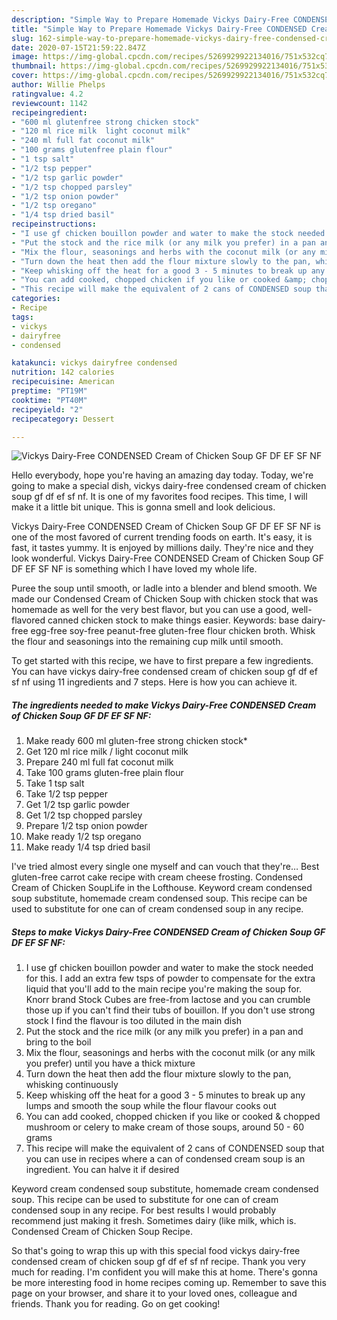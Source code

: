 ```yaml
---
description: "Simple Way to Prepare Homemade Vickys Dairy-Free CONDENSED Cream of Chicken Soup GF DF EF SF NF"
title: "Simple Way to Prepare Homemade Vickys Dairy-Free CONDENSED Cream of Chicken Soup GF DF EF SF NF"
slug: 162-simple-way-to-prepare-homemade-vickys-dairy-free-condensed-cream-of-chicken-soup-gf-df-ef-sf-nf
date: 2020-07-15T21:59:22.847Z
image: https://img-global.cpcdn.com/recipes/5269929922134016/751x532cq70/vickys-dairy-free-condensed-cream-of-chicken-soup-gf-df-ef-sf-nf-recipe-main-photo.jpg
thumbnail: https://img-global.cpcdn.com/recipes/5269929922134016/751x532cq70/vickys-dairy-free-condensed-cream-of-chicken-soup-gf-df-ef-sf-nf-recipe-main-photo.jpg
cover: https://img-global.cpcdn.com/recipes/5269929922134016/751x532cq70/vickys-dairy-free-condensed-cream-of-chicken-soup-gf-df-ef-sf-nf-recipe-main-photo.jpg
author: Willie Phelps
ratingvalue: 4.2
reviewcount: 1142
recipeingredient:
- "600 ml glutenfree strong chicken stock"
- "120 ml rice milk  light coconut milk"
- "240 ml full fat coconut milk"
- "100 grams glutenfree plain flour"
- "1 tsp salt"
- "1/2 tsp pepper"
- "1/2 tsp garlic powder"
- "1/2 tsp chopped parsley"
- "1/2 tsp onion powder"
- "1/2 tsp oregano"
- "1/4 tsp dried basil"
recipeinstructions:
- "I use gf chicken bouillon powder and water to make the stock needed for this. I add an extra few tsps of powder to compensate for the extra liquid that you&#39;ll add to the main recipe you&#39;re making the soup for. Knorr brand Stock Cubes are free-from lactose and you can crumble those up if you can&#39;t find their tubs of bouillon. If you don&#39;t use strong stock I find the flavour is too diluted in the main dish"
- "Put the stock and the rice milk (or any milk you prefer) in a pan and bring to the boil"
- "Mix the flour, seasonings and herbs with the coconut milk (or any milk you prefer) until you have a thick mixture"
- "Turn down the heat then add the flour mixture slowly to the pan, whisking continuously"
- "Keep whisking off the heat for a good 3 - 5 minutes to break up any lumps and smooth the soup while the flour flavour cooks out"
- "You can add cooked, chopped chicken if you like or cooked &amp; chopped mushroom or celery to make cream of those soups, around 50 - 60 grams"
- "This recipe will make the equivalent of 2 cans of CONDENSED soup that you can use in recipes where a can of condensed cream soup is an ingredient. You can halve it if desired"
categories:
- Recipe
tags:
- vickys
- dairyfree
- condensed

katakunci: vickys dairyfree condensed 
nutrition: 142 calories
recipecuisine: American
preptime: "PT19M"
cooktime: "PT40M"
recipeyield: "2"
recipecategory: Dessert

---
```



![Vickys Dairy-Free CONDENSED Cream of Chicken Soup GF DF EF SF NF](https://img-global.cpcdn.com/recipes/5269929922134016/751x532cq70/vickys-dairy-free-condensed-cream-of-chicken-soup-gf-df-ef-sf-nf-recipe-main-photo.jpg)

Hello everybody, hope you're having an amazing day today. Today, we're going to make a special dish, vickys dairy-free condensed cream of chicken soup gf df ef sf nf. It is one of my favorites food recipes. This time, I will make it a little bit unique. This is gonna smell and look delicious.

Vickys Dairy-Free CONDENSED Cream of Chicken Soup GF DF EF SF NF is one of the most favored of current trending foods on earth. It's easy, it is fast, it tastes yummy. It is enjoyed by millions daily. They're nice and they look wonderful. Vickys Dairy-Free CONDENSED Cream of Chicken Soup GF DF EF SF NF is something which I have loved my whole life.

Puree the soup until smooth, or ladle into a blender and blend smooth. We made our Condensed Cream of Chicken Soup with chicken stock that was homemade as well for the very best flavor, but you can use a good, well-flavored canned chicken stock to make things easier. Keywords: base dairy-free egg-free soy-free peanut-free gluten-free flour chicken broth. Whisk the flour and seasonings into the remaining cup milk until smooth.


To get started with this recipe, we have to first prepare a few ingredients. You can have vickys dairy-free condensed cream of chicken soup gf df ef sf nf using 11 ingredients and 7 steps. Here is how you can achieve it.

<!--inarticleads1-->

##### The ingredients needed to make Vickys Dairy-Free CONDENSED Cream of Chicken Soup GF DF EF SF NF:

1. Make ready 600 ml gluten-free strong chicken stock*
1. Get 120 ml rice milk / light coconut milk
1. Prepare 240 ml full fat coconut milk
1. Take 100 grams gluten-free plain flour
1. Take 1 tsp salt
1. Take 1/2 tsp pepper
1. Get 1/2 tsp garlic powder
1. Get 1/2 tsp chopped parsley
1. Prepare 1/2 tsp onion powder
1. Make ready 1/2 tsp oregano
1. Make ready 1/4 tsp dried basil


I&#39;ve tried almost every single one myself and can vouch that they&#39;re… Best gluten-free carrot cake recipe with cream cheese frosting. Condensed Cream of Chicken SoupLife in the Lofthouse. Keyword cream condensed soup substitute, homemade cream condensed soup. This recipe can be used to substitute for one can of cream condensed soup in any recipe. 

<!--inarticleads2-->

##### Steps to make Vickys Dairy-Free CONDENSED Cream of Chicken Soup GF DF EF SF NF:

1. I use gf chicken bouillon powder and water to make the stock needed for this. I add an extra few tsps of powder to compensate for the extra liquid that you&#39;ll add to the main recipe you&#39;re making the soup for. Knorr brand Stock Cubes are free-from lactose and you can crumble those up if you can&#39;t find their tubs of bouillon. If you don&#39;t use strong stock I find the flavour is too diluted in the main dish
1. Put the stock and the rice milk (or any milk you prefer) in a pan and bring to the boil
1. Mix the flour, seasonings and herbs with the coconut milk (or any milk you prefer) until you have a thick mixture
1. Turn down the heat then add the flour mixture slowly to the pan, whisking continuously
1. Keep whisking off the heat for a good 3 - 5 minutes to break up any lumps and smooth the soup while the flour flavour cooks out
1. You can add cooked, chopped chicken if you like or cooked &amp; chopped mushroom or celery to make cream of those soups, around 50 - 60 grams
1. This recipe will make the equivalent of 2 cans of CONDENSED soup that you can use in recipes where a can of condensed cream soup is an ingredient. You can halve it if desired


Keyword cream condensed soup substitute, homemade cream condensed soup. This recipe can be used to substitute for one can of cream condensed soup in any recipe. For best results I would probably recommend just making it fresh. Sometimes dairy (like milk, which is. Condensed Cream of Chicken Soup Recipe. 

So that's going to wrap this up with this special food vickys dairy-free condensed cream of chicken soup gf df ef sf nf recipe. Thank you very much for reading. I'm confident you will make this at home. There's gonna be more interesting food in home recipes coming up. Remember to save this page on your browser, and share it to your loved ones, colleague and friends. Thank you for reading. Go on get cooking!
